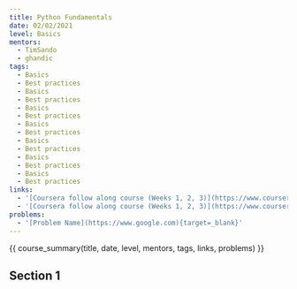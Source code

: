 ```yaml
---
title: Python Fundamentals
date: 02/02/2021
level: Basics
mentors: 
  - TimSando
  - ghandic
tags:
  - Basics
  - Best practices
  - Basics
  - Best practices
  - Basics
  - Best practices
  - Basics
  - Best practices
  - Basics
  - Best practices
  - Basics
  - Best practices
  - Basics
  - Best practices
links:
  - '[Coursera follow along course (Weeks 1, 2, 3)](https://www.coursera.org/learn/python?specialization=python#syllabus){target=_blank}'
  - '[Coursera follow along course (Weeks 1, 2, 3)](https://www.coursera.org/learn/python?specialization=python#syllabus){target=_blank}'
problems:
  - '[Problem Name](https://www.google.com){target=_blank}'
---
```


{{ course_summary(title, date, level, mentors, tags, links, problems) }}

## Section 1